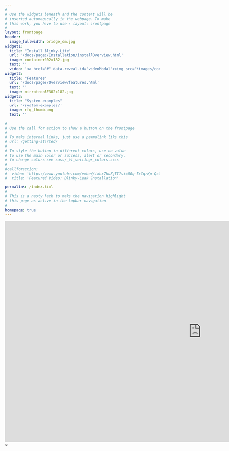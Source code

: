 ```yaml
---
#
# Use the widgets beneath and the content will be
# inserted automagically in the webpage. To make
# this work, you have to use › layout: frontpage
#
layout: frontpage
header:
  image_fullwidth: bridge_dm.jpg
widget1:
  title: "Install Blinky-Lite"
  url: '/docs/pages/Installation/installOverview.html'
  image: container302x182.jpg
  text: ''
  video: '<a href="#" data-reveal-id="videoModal"><img src="/images/container302x182YouTube.jpg" width="302" height="182" alt=""/></a>'
widget2:
  title: "Features"
  url: '/docs/pages/Overview/features.html'
  text: ''
  image: mirrotronRF302x182.jpg
widget3:
  title: "System examples"
  url: '/system-examples/'
  image: rfq_thumb.png
  text: ''

#
# Use the call for action to show a button on the frontpage
#
# To make internal links, just use a permalink like this
# url: /getting-started/
#
# To style the button in different colors, use no value
# to use the main color or success, alert or secondary.
# To change colors see sass/_01_settings_colors.scss
#
#callforaction:
#  video: 'https://www.youtube.com/embed/ixhx7huZjTI?si=0Gq-TxCqrKp-QzCg'
#  title: 'Featured Video: Blinky-Leak Installation'

permalink: /index.html
#
# This is a nasty hack to make the navigation highlight
# this page as active in the topbar navigation
#
homepage: true
---
```

<div id="videoModal" class="reveal-modal large" data-reveal="">
  <div class="flex-video widescreen vimeo" style="display: block;">
    <iframe width="1280" height="720" src="https://www.youtube.com/embed/PBt12n2DdvQ?si=WkZ9qQ9NvppJa7t2" frameborder="0" allowfullscreen></iframe>
  </div>
  <a class="close-reveal-modal">&#215;</a>
</div>

